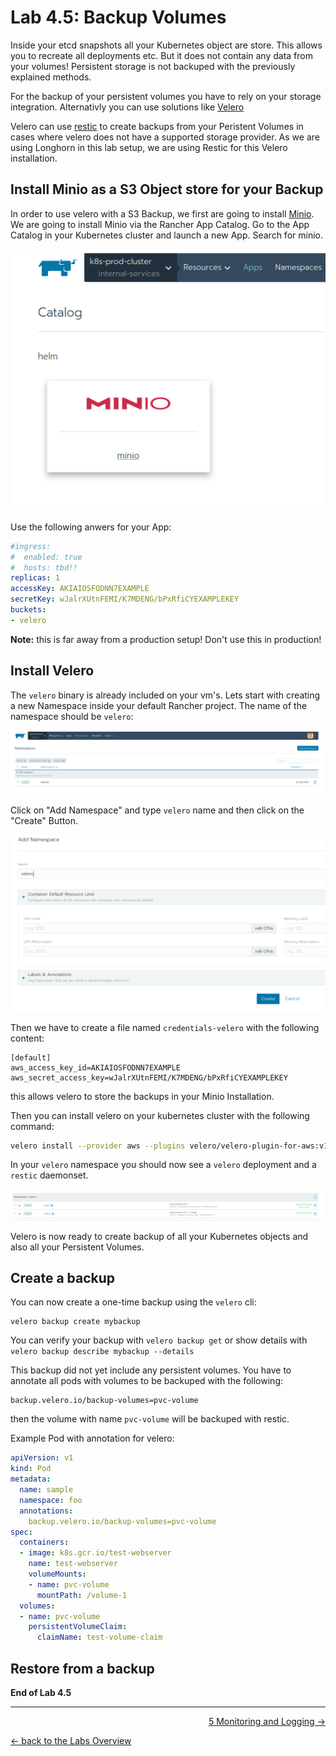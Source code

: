 # Lab 4.5: Backup Volumes

Inside your etcd snapshots all your Kubernetes object are store. This allows you to recreate all deployments etc. But it does not contain any data from your volumes! Persistent storage is not backuped with the previously explained methods.

For the backup of your persistent volumes you have to rely on your storage integration. Alternativly you can use solutions like [Velero](https://velero.io/)

Velero can use [restic](https://restic.net/) to create backups from your Peristent Volumes in cases where velero does not have a supported storage provider. As we are using Longhorn in this lab setup, we are using Restic for this Velero installation.


## Install Minio as a S3 Object store for your Backup

In order to use velero with a S3 Backup, we first are going to install [Minio](https://min.io/). We are going to install Minio via the Rancher App Catalog. Go to the App Catalog in your Kubernetes cluster and launch a new App. Search for minio.

![Minio App](../resources/images/minioapp.png)

Use the following anwers for your App:

```yaml
#ingress:
#  enabled: true
#  hosts: tbd!!
replicas: 1
accessKey: AKIAIOSFODNN7EXAMPLE
secretKey: wJalrXUtnFEMI/K7MDENG/bPxRfiCYEXAMPLEKEY
buckets:
- velero

```

**Note:** this is far away from a production setup! Don't use this in production!

## Install Velero

The `velero` binary is already included on your vm's. Lets start with creating a new Namespace inside your default Rancher project. The name of the namespace should be `velero`:

![Add Namespace](../resources/images/addnamespace.png)

Click on "Add Namespace" and type `velero` name and then click on the "Create" Button.

![Create Namespace](../resources/images/createnamespace.png)



Then we have to create a file named `credentials-velero` with the following content:

```
[default]
aws_access_key_id=AKIAIOSFODNN7EXAMPLE
aws_secret_access_key=wJalrXUtnFEMI/K7MDENG/bPxRfiCYEXAMPLEKEY
```

this allows velero to store the backups in your Minio Installation.

Then you can install velero on your kubernetes cluster with the following command:

```bash 
velero install --provider aws --plugins velero/velero-plugin-for-aws:v1.0.0 --bucket pitc-k8s-staging-velero --secret-file ./credentials-velero --backup-location-config region=us-east-1,s3Url=https://TBD!!!! --use-restic --use-volume-snapshots=false
```

In your `velero` namespace you should now see a `velero` deployment and a `restic` daemonset.

![Velero](../resources/images/verifyvelero.png)

Velero is now ready to create backup of all your Kubernetes objects and also all your Persistent Volumes.





## Create a backup

You can now create a one-time backup using the `velero` cli:

```
velero backup create mybackup
```

You can verify your backup with `velero backup get` or show details with `velero backup describe mybackup --details`

This backup did not yet include any persistent volumes. You have to annotate all pods with volumes to be backuped with the following:

```
backup.velero.io/backup-volumes=pvc-volume
```

then the volume with name `pvc-volume` will be backuped with restic.

Example Pod with annotation for velero:

```yaml
apiVersion: v1
kind: Pod
metadata:
  name: sample
  namespace: foo
  annotations:
    backup.velero.io/backup-volumes=pvc-volume
spec:
  containers:
  - image: k8s.gcr.io/test-webserver
    name: test-webserver
    volumeMounts:
    - name: pvc-volume
      mountPath: /volume-1
  volumes:
  - name: pvc-volume
    persistentVolumeClaim:
      claimName: test-volume-claim

```

## Restore from a backup

**End of Lab 4.5**

---

<p width="100px" align="right"><a href="50_monitoringlogging.md">5 Monitoring and Logging →</a></p>

[← back to the Labs Overview](../README.md)

